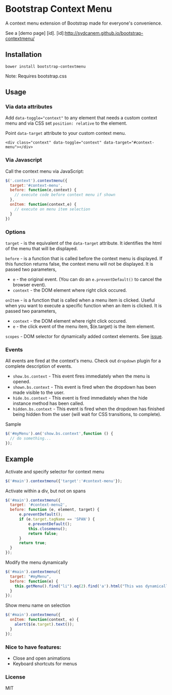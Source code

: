 Bootstrap Context Menu
======================

A context menu extension of Bootstrap made for everyone's convenience.

See a [demo page] [id].
[id]:http://sydcanem.github.io/bootstrap-contextmenu/

Installation
------------

`bower install bootstrap-contextmenu`

Note: Requires bootstrap.css

Usage
-----

### Via data attributes

Add `data-toggle="context"` to any element that needs a custom context menu and via CSS set `position: relative` to the
element.

Point `data-target` attribute to your custom context menu.

`<div class="context" data-toggle="context" data-target="#context-menu"></div>`

### Via Javascript

Call the context menu via JavaScript:

```js
$('.context').contextmenu({
  target:'#context-menu', 
  before: function(e,context) {
    // execute code before context menu if shown
  },
  onItem: function(context,e) {
    // execute on menu item selection
  }
})
```

### Options

`target` - is the equivalent of the `data-target` attribute. It identifies the html of the menu that will be displayed.

`before` - is a function that is called before the context menu is displayed. If this function returns false, the
context menu will not be displayed. It is passed two parameters,

- `e` - the original event. (You can do an `e.preventDefault()` to cancel the browser event).
- `context` - the DOM element where right click occured.

`onItem` - is a function that is called when a menu item is clicked. Useful when you want to execute a specific function
when an item is clicked. It is passed two parameters,

- `context` - the DOM element where right click occured.
- `e` - the click event of the menu item, $(e.target) is the item element.

`scopes` - DOM selector for dynamically added context elements.
See [issue](https://github.com/sydcanem/bootstrap-contextmenu/issues/56).

### Events

All events are fired at the context's menu. Check out `dropdown` plugin for
a complete description of events.

- `show.bs.context` - This event fires immediately when the menu is opened.
- `shown.bs.context` - This event is fired when the dropdown has been made visible to the user.
- `hide.bs.context` - This event is fired immediately when the hide instance method has been called.
- `hidden.bs.context` - This event is fired when the dropdown has finished being hidden from the user (will wait for CSS
  transitions, to complete).

Sample

```js
$('#myMenu').on('show.bs.context',function () {
  // do something...
});
```

Example
-------

Activate and specify selector for context menu

```js
$('#main').contextmenu({'target':'#context-menu'});
```

Activate within a div, but not on spans

```js
$('#main').contextmenu({
  target: '#context-menu2',
  before: function (e, element, target) {
      e.preventDefault();
      if (e.target.tagName == 'SPAN') {
          e.preventDefault();
          this.closemenu();
          return false;
      }
      return true;
  }
});
```

Modify the menu dynamically

```js
$('#main').contextmenu({
  target: "#myMenu",
  before: function(e) { 
    this.getMenu().find("li").eq(2).find('a').html("This was dynamically changed");
  }
});
```

Show menu name on selection

```js
$('#main').contextmenu({
  onItem: function(context, e) {
    alert($(e.target).text());
  }
});
```

### Nice to have features:

- Close and open animations
- Keyboard shortcuts for menus

### License

MIT
